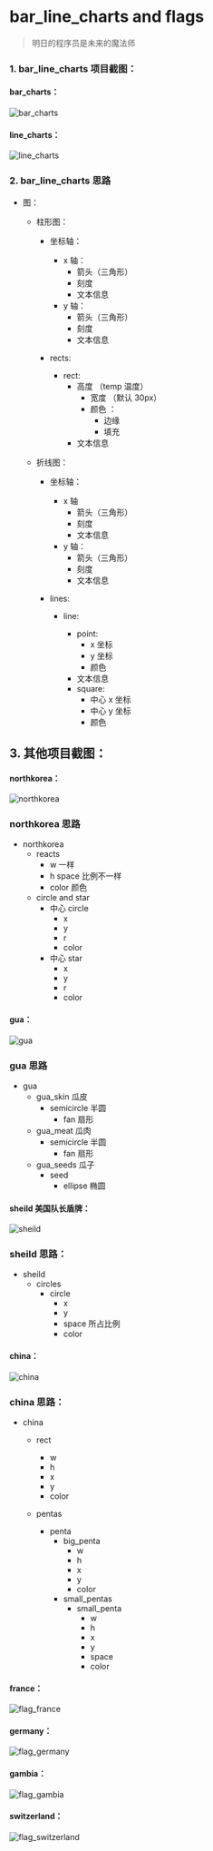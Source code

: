 # bar_line_charts and flags

>  明日的程序员是未来的魔法师

### 1. bar_line_charts 项目截图：

####  bar_charts：

![bar_charts](./screenphoto/bar_charts.png) 
 
####  line_charts：

![line_charts](./screenphoto/line_charts.png)


### 2. bar_line_charts 思路
- 图：
    - 柱形图：
        - 坐标轴：
            
            - x 轴：
                - 箭头（三角形）
                - 刻度
                - 文本信息
            - y 轴：
                -  箭头（三角形）
                - 刻度
                - 文本信息
                
        - rects:
             - rect:
                  - 高度 （temp 温度）
                    - 宽度  （默认 30px）
                    - 颜色 ：
                        - 边缘
                        - 填充
                - 文本信息
                   
    - 折线图：
        - 坐标轴：
            
            - x 轴
                 - 箭头（三角形）
                 - 刻度
                 - 文本信息
             - y 轴：
                 - 箭头（三角形）
                 - 刻度
                 - 文本信息
        - lines:
            
            - line:
                
                - point:
                     - x 坐标
                     - y 坐标
                     - 颜色
                - 文本信息
                - square:
                     - 中心 x 坐标
                     - 中心 y 坐标
                     - 颜色
 
 
 
 ## 3. 其他项目截图：
 
####  northkorea：

![northkorea](./screenphoto/flag_northkorea.png)

###  northkorea 思路
- northkorea
    - reacts
        - w 一样
        - h space 比例不一样
        - color 颜色
    - circle and star
        - 中心 circle
            - x
            - y
            - r
            - color
        - 中心 star
            - x
            - y
            - r
            - color
 
####  gua：

![gua](./screenphoto/gua.png)
###  gua 思路
- gua
    - gua_skin 瓜皮
        - semicircle 半圆
            - fan 扇形
    - gua_meat 瓜肉
        - semicircle 半圆
            - fan 扇形
    - gua_seeds 瓜子
        - seed 
            - ellipse 椭圆
         
####  sheild 美国队长盾牌：

![sheild](./screenphoto/sheild.png)
### sheild 思路：
- sheild
    - circles
        - circle
            - x
            - y
            - space 所占比例
            - color
         
            
####  china：

![china](./screenphoto/flag_china.png)
### china 思路：
- china
    - rect
        - w
        - h
        - x
        - y
        - color
         
    - pentas
        - penta
            - big_penta
                - w
                - h
                - x
                - y
                - color
            - small_pentas
                - small_penta
                    - w
                    - h
                    - x
                    - y
                    - space
                    - color
             
####  france：

![flag_france](./screenphoto/flag_france.png)

####  germany：

![flag_germany](./screenphoto/flag_germany.png)

####  gambia：

![flag_gambia](./screenphoto/flag_gambia.png)

####  switzerland：

![flag_switzerland](./screenphoto/flag_switzerland.png)


